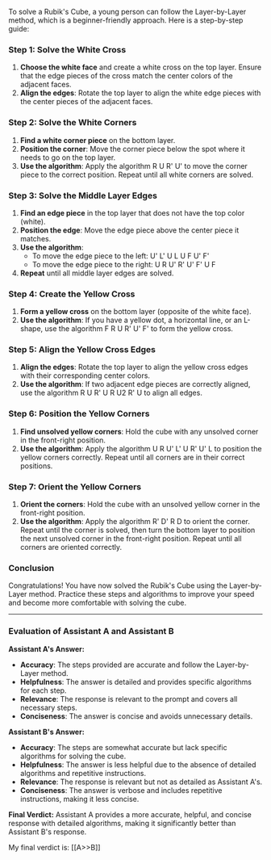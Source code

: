
To solve a Rubik's Cube, a young person can follow the Layer-by-Layer method, which is a beginner-friendly approach. Here is a step-by-step guide:

### Step 1: Solve the White Cross
1. **Choose the white face** and create a white cross on the top layer. Ensure that the edge pieces of the cross match the center colors of the adjacent faces.
2. **Align the edges**: Rotate the top layer to align the white edge pieces with the center pieces of the adjacent faces.

### Step 2: Solve the White Corners
1. **Find a white corner piece** on the bottom layer.
2. **Position the corner**: Move the corner piece below the spot where it needs to go on the top layer.
3. **Use the algorithm**: Apply the algorithm R U R' U' to move the corner piece to the correct position. Repeat until all white corners are solved.

### Step 3: Solve the Middle Layer Edges
1. **Find an edge piece** in the top layer that does not have the top color (white).
2. **Position the edge**: Move the edge piece above the center piece it matches.
3. **Use the algorithm**:
   - To move the edge piece to the left: U' L' U L U F U' F'
   - To move the edge piece to the right: U R U' R' U' F' U F
4. **Repeat** until all middle layer edges are solved.

### Step 4: Create the Yellow Cross
1. **Form a yellow cross** on the bottom layer (opposite of the white face).
2. **Use the algorithm**: If you have a yellow dot, a horizontal line, or an L-shape, use the algorithm F R U R' U' F' to form the yellow cross.

### Step 5: Align the Yellow Cross Edges
1. **Align the edges**: Rotate the top layer to align the yellow cross edges with their corresponding center colors.
2. **Use the algorithm**: If two adjacent edge pieces are correctly aligned, use the algorithm R U R' U R U2 R' U to align all edges.

### Step 6: Position the Yellow Corners
1. **Find unsolved yellow corners**: Hold the cube with any unsolved corner in the front-right position.
2. **Use the algorithm**: Apply the algorithm U R U' L' U R' U' L to position the yellow corners correctly. Repeat until all corners are in their correct positions.

### Step 7: Orient the Yellow Corners
1. **Orient the corners**: Hold the cube with an unsolved yellow corner in the front-right position.
2. **Use the algorithm**: Apply the algorithm R' D' R D to orient the corner. Repeat until the corner is solved, then turn the bottom layer to position the next unsolved corner in the front-right position. Repeat until all corners are oriented correctly.

### Conclusion
Congratulations! You have now solved the Rubik's Cube using the Layer-by-Layer method. Practice these steps and algorithms to improve your speed and become more comfortable with solving the cube.

---

### Evaluation of Assistant A and Assistant B

**Assistant A's Answer:**
- **Accuracy**: The steps provided are accurate and follow the Layer-by-Layer method.
- **Helpfulness**: The answer is detailed and provides specific algorithms for each step.
- **Relevance**: The response is relevant to the prompt and covers all necessary steps.
- **Conciseness**: The answer is concise and avoids unnecessary details.

**Assistant B's Answer:**
- **Accuracy**: The steps are somewhat accurate but lack specific algorithms for solving the cube.
- **Helpfulness**: The answer is less helpful due to the absence of detailed algorithms and repetitive instructions.
- **Relevance**: The response is relevant but not as detailed as Assistant A's.
- **Conciseness**: The answer is verbose and includes repetitive instructions, making it less concise.

**Final Verdict:**
Assistant A provides a more accurate, helpful, and concise response with detailed algorithms, making it significantly better than Assistant B's response.

My final verdict is: [[A>>B]]